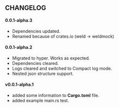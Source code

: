 ## CHANGELOG

#### 0.0.1-alpha.3
* Dependencies updated.
* Renamed because of crates.io (weld -> weldmock)

#### 0.0.1-alpha.2
* Migrated to hyper. Works as expected.
* Dependencies cleared.
* Logs cleared and switched to Compact log mode.
* Nested json structure support.

#### v0.0.1-alpha.1
* added some information to **Cargo.toml** file.
* added example main.rs test.

